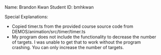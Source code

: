 Name: Brandon Kwan
Student ID: bmhkwan

Special Explanations:
 - Copied timer.ts from the provided course source code from DEMOS/animation/src/timer/timer.ts
 - My program does not include the functionality to decrease the number of targets. I was unable to get that to work without the program crashing. You can only increase the number of targets.